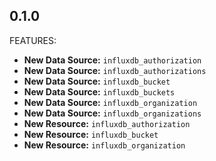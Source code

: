## 0.1.0

FEATURES:
* **New Data Source:** `influxdb_authorization`
* **New Data Source:** `influxdb_authorizations`
* **New Data Source:** `influxdb_bucket`
* **New Data Source:** `influxdb_buckets`
* **New Data Source:** `influxdb_organization`
* **New Data Source:** `influxdb_organizations`
* **New Resource:** `influxdb_authorization`
* **New Resource:** `influxdb_bucket`
* **New Resource:** `influxdb_organization`
